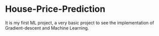 # House-Price-Prediction
It is my first ML project, a very basic project to see the implementation of Gradient-descent and Machine Learning.
